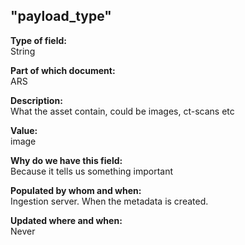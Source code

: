 ## "payload_type"

**Type of field:**  
String  

**Part of which document:**  
ARS

**Description:**  
What the asset contain, could be images, ct-scans etc

**Value:**  
image

**Why do we have this field:**  
Because it tells us something important  

**Populated by whom and when:**  
Ingestion server. When the metadata is created. 

**Updated where and when:**  
Never

